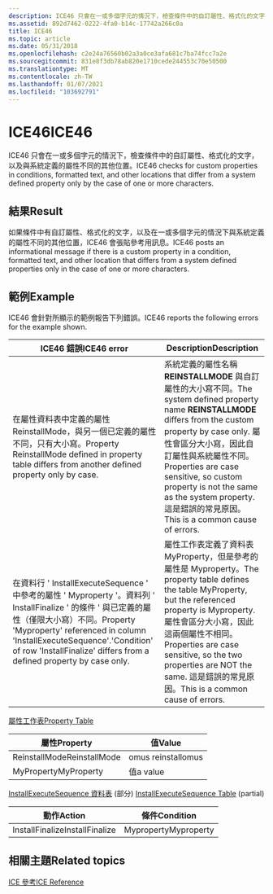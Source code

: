 ```yaml
---
description: ICE46 只會在一或多個字元的情況下，檢查條件中的自訂屬性、格式化的文字，以及與系統定義的屬性不同的其他位置。
ms.assetid: 892d7462-0222-4fa0-b14c-17742a266c0a
title: ICE46
ms.topic: article
ms.date: 05/31/2018
ms.openlocfilehash: c2e24a76560b02a3a0ce3afa681c7ba74fcc7a2e
ms.sourcegitcommit: 831e8f3db78ab820e1710cede244553c70e50500
ms.translationtype: MT
ms.contentlocale: zh-TW
ms.lasthandoff: 01/07/2021
ms.locfileid: "103692791"
---
```

# <a name="ice46"></a><span data-ttu-id="c5e56-103">ICE46</span><span class="sxs-lookup"><span data-stu-id="c5e56-103">ICE46</span></span>

<span data-ttu-id="c5e56-104">ICE46 只會在一或多個字元的情況下，檢查條件中的自訂屬性、格式化的文字，以及與系統定義的屬性不同的其他位置。</span><span class="sxs-lookup"><span data-stu-id="c5e56-104">ICE46 checks for custom properties in conditions, formatted text, and other locations that differ from a system defined property only by the case of one or more characters.</span></span>

## <a name="result"></a><span data-ttu-id="c5e56-105">結果</span><span class="sxs-lookup"><span data-stu-id="c5e56-105">Result</span></span>

<span data-ttu-id="c5e56-106">如果條件中有自訂屬性、格式化的文字，以及在一或多個字元的情況下與系統定義的屬性不同的其他位置，ICE46 會張貼參考用訊息。</span><span class="sxs-lookup"><span data-stu-id="c5e56-106">ICE46 posts an informational message if there is a custom property in a condition, formatted text, and other location that differs from a system defined properties only in the case of one or more characters.</span></span>

## <a name="example"></a><span data-ttu-id="c5e56-107">範例</span><span class="sxs-lookup"><span data-stu-id="c5e56-107">Example</span></span>

<span data-ttu-id="c5e56-108">ICE46 會針對所顯示的範例報告下列錯誤。</span><span class="sxs-lookup"><span data-stu-id="c5e56-108">ICE46 reports the following errors for the example shown.</span></span>



| <span data-ttu-id="c5e56-109">ICE46 錯誤</span><span class="sxs-lookup"><span data-stu-id="c5e56-109">ICE46 error</span></span>                                                                                                                                            | <span data-ttu-id="c5e56-110">Description</span><span class="sxs-lookup"><span data-stu-id="c5e56-110">Description</span></span>                                                                                                                                                                                                                   |
|--------------------------------------------------------------------------------------------------------------------------------------------------------|-------------------------------------------------------------------------------------------------------------------------------------------------------------------------------------------------------------------------------|
| <span data-ttu-id="c5e56-111">在屬性資料表中定義的屬性 ReinstallMode，與另一個已定義的屬性不同，只有大小寫。</span><span class="sxs-lookup"><span data-stu-id="c5e56-111">Property ReinstallMode defined in property table differs from another defined property only by case.</span></span>                                                   | <span data-ttu-id="c5e56-112">系統定義的屬性名稱 **REINSTALLMODE** 與自訂屬性的大小寫不同。</span><span class="sxs-lookup"><span data-stu-id="c5e56-112">The system defined property name **REINSTALLMODE** differs from the custom property by case only.</span></span> <span data-ttu-id="c5e56-113">屬性會區分大小寫，因此自訂屬性與系統屬性不同。</span><span class="sxs-lookup"><span data-stu-id="c5e56-113">Properties are case sensitive, so custom property is not the same as the system property.</span></span> <span data-ttu-id="c5e56-114">這是錯誤的常見原因。</span><span class="sxs-lookup"><span data-stu-id="c5e56-114">This is a common cause of errors.</span></span> |
| <span data-ttu-id="c5e56-115">在資料行 ' InstallExecuteSequence ' 中參考的屬性 ' Myproperty '。資料列 ' InstallFinalize ' 的條件 ' 與已定義的屬性（僅限大小寫）不同。</span><span class="sxs-lookup"><span data-stu-id="c5e56-115">Property 'Myproperty' referenced in column 'InstallExecuteSequence'.'Condition' of row 'InstallFinalize' differs from a defined property by case only.</span></span> | <span data-ttu-id="c5e56-116">屬性工作表定義了資料表 MyProperty，但是參考的屬性是 Myproperty。</span><span class="sxs-lookup"><span data-stu-id="c5e56-116">The property table defines the table MyProperty, but the referenced property is Myproperty.</span></span> <span data-ttu-id="c5e56-117">屬性會區分大小寫，因此這兩個屬性不相同。</span><span class="sxs-lookup"><span data-stu-id="c5e56-117">Properties are case sensitive, so the two properties are NOT the same.</span></span> <span data-ttu-id="c5e56-118">這是錯誤的常見原因。</span><span class="sxs-lookup"><span data-stu-id="c5e56-118">This is a common cause of errors.</span></span>                          |



 

[<span data-ttu-id="c5e56-119">屬性工作表</span><span class="sxs-lookup"><span data-stu-id="c5e56-119">Property Table</span></span>](property-table.md)



| <span data-ttu-id="c5e56-120">屬性</span><span class="sxs-lookup"><span data-stu-id="c5e56-120">Property</span></span>      | <span data-ttu-id="c5e56-121">值</span><span class="sxs-lookup"><span data-stu-id="c5e56-121">Value</span></span>   |
|---------------|---------|
| <span data-ttu-id="c5e56-122">ReinstallMode</span><span class="sxs-lookup"><span data-stu-id="c5e56-122">ReinstallMode</span></span> | <span data-ttu-id="c5e56-123">omus reinstall</span><span class="sxs-lookup"><span data-stu-id="c5e56-123">omus</span></span>    |
| <span data-ttu-id="c5e56-124">MyProperty</span><span class="sxs-lookup"><span data-stu-id="c5e56-124">MyProperty</span></span>    | <span data-ttu-id="c5e56-125">值</span><span class="sxs-lookup"><span data-stu-id="c5e56-125">a value</span></span> |



 

<span data-ttu-id="c5e56-126">[InstallExecuteSequence 資料表](installexecutesequence-table.md) (部分) </span><span class="sxs-lookup"><span data-stu-id="c5e56-126">[InstallExecuteSequence Table](installexecutesequence-table.md) (partial)</span></span>



| <span data-ttu-id="c5e56-127">動作</span><span class="sxs-lookup"><span data-stu-id="c5e56-127">Action</span></span>          | <span data-ttu-id="c5e56-128">條件</span><span class="sxs-lookup"><span data-stu-id="c5e56-128">Condition</span></span>  |
|-----------------|------------|
| <span data-ttu-id="c5e56-129">InstallFinalize</span><span class="sxs-lookup"><span data-stu-id="c5e56-129">InstallFinalize</span></span> | <span data-ttu-id="c5e56-130">Myproperty</span><span class="sxs-lookup"><span data-stu-id="c5e56-130">Myproperty</span></span> |



 

## <a name="related-topics"></a><span data-ttu-id="c5e56-131">相關主題</span><span class="sxs-lookup"><span data-stu-id="c5e56-131">Related topics</span></span>

<dl> <dt>

[<span data-ttu-id="c5e56-132">ICE 參考</span><span class="sxs-lookup"><span data-stu-id="c5e56-132">ICE Reference</span></span>](ice-reference.md)
</dt> </dl>

 

 



